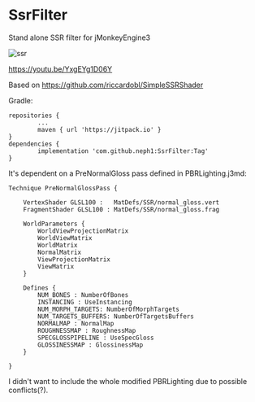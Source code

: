 # SsrFilter
Stand alone SSR filter for jMonkeyEngine3

![ssr](https://user-images.githubusercontent.com/7988802/200411755-8c770be4-4afe-402f-accc-e58087a67f84.gif)

https://youtu.be/YxgEYg1D06Y

Based on https://github.com/riccardobl/SimpleSSRShader

Gradle:

    repositories {
			...
			maven { url 'https://jitpack.io' }
	}
    dependencies {
	        implementation 'com.github.neph1:SsrFilter:Tag'
    }



It's dependent on a PreNormalGloss pass defined in PBRLighting.j3md:

    Technique PreNormalGlossPass {

        VertexShader GLSL100 :   MatDefs/SSR/normal_gloss.vert
        FragmentShader GLSL100 : MatDefs/SSR/normal_gloss.frag

        WorldParameters {
            WorldViewProjectionMatrix
            WorldViewMatrix
            WorldMatrix
            NormalMatrix
            ViewProjectionMatrix
            ViewMatrix
        }

        Defines {
            NUM_BONES : NumberOfBones
            INSTANCING : UseInstancing
            NUM_MORPH_TARGETS: NumberOfMorphTargets
            NUM_TARGETS_BUFFERS: NumberOfTargetsBuffers
            NORMALMAP : NormalMap
            ROUGHNESSMAP : RoughnessMap
            SPECGLOSSPIPELINE : UseSpecGloss
            GLOSSINESSMAP : GlossinessMap
        }

    }

I didn't want to include the whole modified PBRLighting due to possible conflicts(?).

